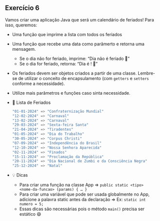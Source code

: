 ## Exercício 6

Vamos criar uma aplicação Java que será um calendário de feriados! Para isso, queremos:

- Uma função que imprime a lista com todos os feriados
- Uma função que recebe uma data como parâmerto e retorna uma mensagem.
    - Se o dia não for feriado, imprime: “Dia <data-inserida> não é feriado 🥲”
    - Se o dia for feriado, retorna: “Dia <data-inserida> é <nome-do-feriado>! 🎉”
- Os feriados devem ser objetos criados a partir de uma classe. Lembre-se de utilizar o conceito de encapsulamento (com `getters` e `setters` conforme a necessidade).
- Utilize mais parâmetros e funções caso sinta necessidade.

- 📅 Lista de Feriados
    
    ```java
    "01-01-2024" => "Confraternização Mundial"
    "12-02-2024" => "Carnaval"
    "13-02-2024" => "Carnaval"
    "29-03-2024" => "Sexta-feira Santa"
    "21-04-2024" => "Tiradentes"
    "01-05-2024" => "Dia do Trabalho"
    "30-05-2024" => "Corpus Christi"
    "07-09-2024" => "Independência do Brasil"
    "12-10-2024" => "Nossa Senhora Aparecida"
    "02-11-2024" => "Finados"
    "15-11-2024" => "Proclamação da República"
    "20-11-2024" => "Dia Nacional de Zumbi e da Consciência Negra"
    "25-12-2024" => "Natal"
    ```
    
- 💡 Dicas
    - Para criar uma função na classe App ⇒ `public static <tipo> <nome-da-funcao> (params) { … }`
    - Para criar uma variável que pode ser usada globalmente no App, adicione a palavra static antes da declaração ⇒ Ex: `static int numero = 5;`
    - Essas dicas são necessárias pois o método `main()` precisa ser estático 😄
